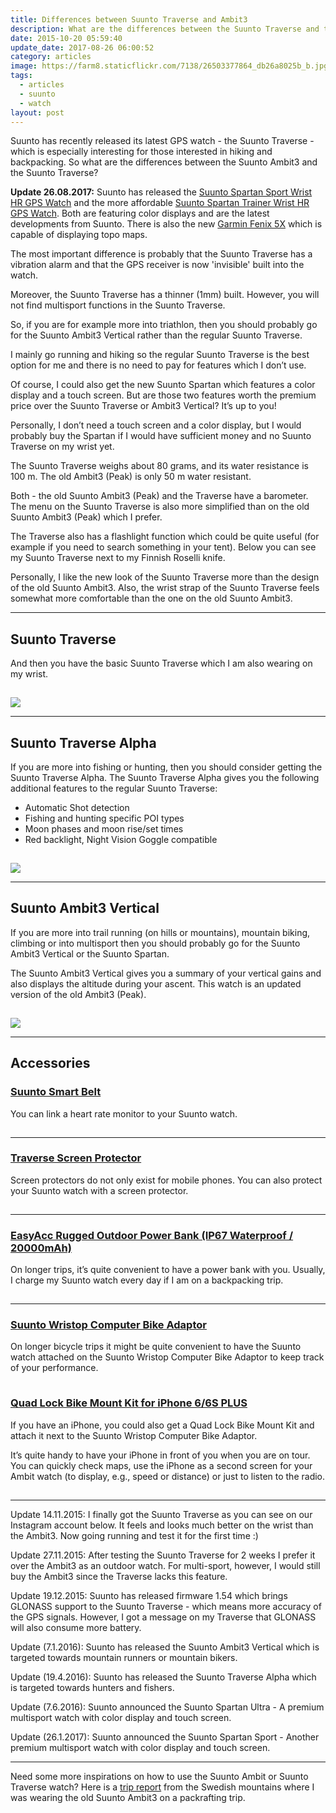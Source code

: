 ```yaml
---
title: Differences between Suunto Traverse and Ambit3
description: What are the differences between the Suunto Traverse and the Ambit3?
date: 2015-10-20 05:59:40
update_date: 2017-08-26 06:00:52
category: articles
image: https://farm8.staticflickr.com/7138/26503377864_db26a8025b_b.jpg
tags:
  - articles
  - suunto
  - watch
layout: post
---
```


Suunto has recently released its latest GPS watch - the Suunto Traverse - which is especially interesting for those interested in hiking and backpacking. So what are the differences between the Suunto Ambit3 and the Suunto Traverse?

**Update 26.08.2017:** Suunto has released the [Suunto Spartan Sport Wrist HR GPS Watch](http://www.avantlink.com/click.php?tt=cl&mi=10248&pw=150351&url=https%3A%2F%2Fwww.rei.com%2Fproduct%2F129489%2Fsuunto-spartan-sport-wrist-hr-gps-watch) and the more affordable [Suunto Spartan Trainer Wrist HR GPS Watch](http://www.avantlink.com/click.php?tt=cl&mi=10248&pw=150351&url=https%3A%2F%2Fwww.rei.com%2Fproduct%2F129489%2Fsuunto-spartan-sport-wrist-hr-gps-watch). Both are featuring color displays and are the latest developments from Suunto. There is also the new [Garmin Fenix 5X](http://www.avantlink.com/click.php?tt=cl&mi=10248&pw=150351&url=https%3A%2F%2Fwww.rei.com%2Fproduct%2F121191%2Fgarmin-fenix-5x-sapphire-multisport-gps-heart-rate-monitor-watch) which is capable of displaying topo maps.

<p><amp-img src="https://farm8.staticflickr.com/7138/26503377864_db26a8025b_b.jpg" alt="Suunto Traverse" title="Suunto Traverse and Roselli Knife" width="1024" height="768" layout="responsive"></amp-img></p>
The most important difference is probably that the Suunto Traverse has a vibration alarm and that the GPS receiver is now 'invisible' built into the watch.

Moreover, the Suunto Traverse has a thinner (1mm) built. However, you will not find multisport functions in the Suunto Traverse.

So, if you are for example more into triathlon, then you should probably go for the Suunto Ambit3 Vertical rather than the regular Suunto Traverse.

I mainly go running and hiking so the regular Suunto Traverse is the best option for me and there is no need to pay for features which I don’t use.

Of course, I could also get the new Suunto Spartan which features a color display and a touch screen. But are those two features worth the premium price over the Suunto Traverse or Ambit3 Vertical? It’s up to you!

Personally, I don’t need a touch screen and a color display, but I would probably buy the Spartan if I would have sufficient money and no Suunto Traverse on my wrist yet.

The Suunto Traverse weighs about 80 grams, and its water resistance is 100 m. The old Ambit3 (Peak) is only 50 m water resistant.

Both - the old Suunto Ambit3 (Peak) and the Traverse have a barometer. The menu on the Suunto Traverse is also more simplified than on the old Suunto Ambit3 (Peak) which I prefer.

The Traverse also has a flashlight function which could be quite useful (for example if you need to search something in your tent). Below you can see my Suunto Traverse next to my Finnish Roselli knife.

Personally, I like the new look of the Suunto Traverse more than the design of the old Suunto Ambit3. Also, the wrist strap of the Suunto Traverse feels somewhat more comfortable than the one on the old Suunto Ambit3.

---

## Suunto Traverse
And then you have the basic Suunto Traverse which I am also wearing on my wrist.

<a href="https://www.amazon.com/gp/product/B014PNZKC0/ref=as_li_tl?ie=UTF8&camp=1789&creative=9325&creativeASIN=B014PNZKC0&linkCode=as2&tag=hikeve-20&linkId=7539f58f7072b85f393d5bd7e7e76df9"><amp-img border="0" src="//ws-na.amazon-adsystem.com/widgets/q?_encoding=UTF8&MarketPlace=US&ASIN=B014PNZKC0&ServiceVersion=20070822&ID=AsinImage&WS=1&Format=_SL250_&tag=hikeve-20" width="250" height="250" ></amp-img></a><img src="//ir-na.amazon-adsystem.com/e/ir?t=hikeve-20&l=am2&o=1&a=B014PNZKC0" width="1" height="1" border="0" alt="" style="border:none !important; margin:0px !important;" />

<a href="http://amzn.to/2eklrdT" rel="nofollow"><img src="http://www.hikeventures.com/buy.gif"></a>

---

## Suunto Traverse Alpha
If you are more into fishing or hunting, then you should consider getting the Suunto Traverse Alpha. The Suunto Traverse Alpha gives you the following additional features to the regular Suunto Traverse:

* Automatic Shot detection
* Fishing and hunting specific POI types
* Moon phases and moon rise/set times
* Red backlight, Night Vision Goggle compatible

<a href="https://www.amazon.com/gp/product/B01EMEZWIE/ref=as_li_tl?ie=UTF8&camp=1789&creative=9325&creativeASIN=B01EMEZWIE&linkCode=as2&tag=hikeve-20&linkId=06c51ab5e85c88a347f1630794284af6" rel="nofollow"><amp-img border="0" src="//ws-na.amazon-adsystem.com/widgets/q?_encoding=UTF8&MarketPlace=US&ASIN=B01EMEZWIE&ServiceVersion=20070822&ID=AsinImage&WS=1&Format=_SL250_&tag=hikeve-20" width="226" height="250" ></amp-img></a><img src="//ir-na.amazon-adsystem.com/e/ir?t=hikeve-20&l=am2&o=1&a=B01EMEZWIE" width="1" height="1" border="0" alt="" style="border:none !important; margin:0px !important;" />

<a href="http://amzn.to/2dUmh3z" rel="nofollow"><img src="http://www.hikeventures.com/buy.gif"></a>

---

## Suunto Ambit3 Vertical
If you are more into trail running (on hills or mountains), mountain biking, climbing or into multisport then you should probably go for the Suunto Ambit3 Vertical or the Suunto Spartan.

The Suunto Ambit3 Vertical gives you a summary of your vertical gains and also displays the altitude during your ascent. This watch is an updated version of the old Ambit3 (Peak).

<a href="https://www.amazon.com/gp/product/B01AGK1CUK/ref=as_li_tl?ie=UTF8&camp=1789&creative=9325&creativeASIN=B01AGK1CUK&linkCode=as2&tag=hikeve-20&linkId=e88ee85cc37dd473812d405d9bbd5f8d" rel="nofollow"><amp-img border="0" src="//ws-na.amazon-adsystem.com/widgets/q?_encoding=UTF8&MarketPlace=US&ASIN=B01AGK1CUK&ServiceVersion=20070822&ID=AsinImage&WS=1&Format=_SL250_&tag=hikeve-20" width="177" height="250" ></amp-img></a><img src="//ir-na.amazon-adsystem.com/e/ir?t=hikeve-20&l=am2&o=1&a=B01AGK1CUK" width="1" height="1" border="0" alt="" style="border:none !important; margin:0px !important;" />

<a href="http://amzn.to/2duWnR3" rel="nofollow"><img src="http://www.hikeventures.com/buy.gif"></a>


---

## Accessories

<h3><a href="https://www.amazon.com/gp/product/B00LVNEDDU/ref=as_li_tl?ie=UTF8&camp=1789&creative=9325&creativeASIN=B00LVNEDDU&linkCode=as2&tag=hikeve-20&linkId=4a84a24f1bb726b645aa94750720818e" rel="nofollow" target="_blank">Suunto Smart Belt</a></h3>

You can link a heart rate monitor to your Suunto watch.

<a href="https://www.amazon.com/gp/product/B00LVNEDDU/ref=as_li_tl?ie=UTF8&camp=1789&creative=9325&creativeASIN=B00LVNEDDU&linkCode=as2&tag=hikeve-20&linkId=4a84a24f1bb726b645aa94750720818e" rel="nofollow"><amp-img border="0" src="//ws-na.amazon-adsystem.com/widgets/q?_encoding=UTF8&MarketPlace=US&ASIN=B00LVNEDDU&ServiceVersion=20070822&ID=AsinImage&WS=1&Format=_SL250_&tag=hikeve-20" width="250" height="250" ></amp-img></a><img src="//ir-na.amazon-adsystem.com/e/ir?t=hikeve-20&l=am2&o=1&a=B00LVNEDDU" width="1" height="1" border="0" alt="" style="border:none !important; margin:0px !important;" />

---

<h3><a href="http://amzn.to/28OSNim" rel="nofollow" target="_blank">Traverse Screen Protector</a></h3>
Screen protectors do not only exist for mobile phones. You can also protect your Suunto watch with a screen protector.

<a href="https://www.amazon.com/gp/product/B01G4J0230/ref=as_li_tl?ie=UTF8&camp=1789&creative=9325&creativeASIN=B01G4J0230&linkCode=as2&tag=hikeve-20&linkId=e7b3849132f7af30d060ac14b876efa2" rel="nofollow"><amp-img border="0" src="//ws-na.amazon-adsystem.com/widgets/q?_encoding=UTF8&MarketPlace=US&ASIN=B01G4J0230&ServiceVersion=20070822&ID=AsinImage&WS=1&Format=_SL250_&tag=hikeve-20" width="250" height="250" ></amp-img></a><img src="//ir-na.amazon-adsystem.com/e/ir?t=hikeve-20&l=am2&o=1&a=B01G4J0230" width="1" height="1" border="0" alt="" style="border:none !important; margin:0px !important;" />

---

<h3><a href="http://amzn.to/28V8l3t" rel="nofollow" target="_blank">EasyAcc Rugged Outdoor Power Bank (IP67 Waterproof / 20000mAh)</a></h3>
On longer trips, it’s quite convenient to have a power bank with you. Usually, I charge my Suunto watch every day if I am on a backpacking trip.

<a href="https://www.amazon.com/gp/product/B01B73I5ZU/ref=as_li_tl?ie=UTF8&camp=1789&creative=9325&creativeASIN=B01B73I5ZU&linkCode=as2&tag=hikeve-20&linkId=47d7ed2d86df59bde1e15986668ca7b5" rel="nofollow"><amp-img border="0" src="//ws-na.amazon-adsystem.com/widgets/q?_encoding=UTF8&MarketPlace=US&ASIN=B01B73I5ZU&ServiceVersion=20070822&ID=AsinImage&WS=1&Format=_SL250_&tag=hikeve-20" width="250" height="250" ></amp-img></a><img src="//ir-na.amazon-adsystem.com/e/ir?t=hikeve-20&l=am2&o=1&a=B01B73I5ZU" width="1" height="1" border="0" alt="" style="border:none !important; margin:0px !important;" />

---

<h3><a href="http://amzn.to/28V6hrU" rel="nofollow" target="_blank">Suunto Wristop Computer Bike Adaptor</a></h3>
On longer bicycle trips it might be quite convenient to have the Suunto watch attached on the Suunto Wristop Computer Bike Adaptor to keep track of your performance.

<a href="https://www.amazon.com/gp/product/B00005N9DU/ref=as_li_tl?ie=UTF8&camp=1789&creative=9325&creativeASIN=B00005N9DU&linkCode=as2&tag=hikeve-20&linkId=ed3bdcc64953b6e74d3c0a8c77395f0f" rel="nofollow"><amp-img border="0" src="//ws-na.amazon-adsystem.com/widgets/q?_encoding=UTF8&MarketPlace=US&ASIN=B00005N9DU&ServiceVersion=20070822&ID=AsinImage&WS=1&Format=_SL250_&tag=hikeve-20" width="250" height="235" ></amp-img></a><img src="//ir-na.amazon-adsystem.com/e/ir?t=hikeve-20&l=am2&o=1&a=B00005N9DU" width="1" height="1" border="0" alt="" style="border:none !important; margin:0px !important;" />

<h3><a href="https://www.amazon.com/gp/product/B00X3LNYG0/ref=as_li_tl?ie=UTF8&camp=1789&creative=9325&creativeASIN=B00X3LNYG0&linkCode=as2&tag=hikeve-20&linkId=8750a11f14e8d1f1bdb09f35a6b933a2" rel="nofollow" target="_blank">Quad Lock Bike Mount Kit for iPhone 6/6S PLUS</a></h3>
If you have an iPhone, you could also get a Quad Lock Bike Mount Kit and attach it next to the Suunto Wristop Computer Bike Adaptor.

It’s quite handy to have your iPhone in front of you when you are on tour. You can quickly check maps, use the iPhone as a second screen for your Ambit watch (to display, e.g., speed or distance) or just to listen to the radio.

<a href="https://www.amazon.com/gp/product/B00X3LNYG0/ref=as_li_tl?ie=UTF8&camp=1789&creative=9325&creativeASIN=B00X3LNYG0&linkCode=as2&tag=hikeve-20&linkId=8750a11f14e8d1f1bdb09f35a6b933a2" rel="nofollow"><amp-img border="0" src="//ws-na.amazon-adsystem.com/widgets/q?_encoding=UTF8&MarketPlace=US&ASIN=B00X3LNYG0&ServiceVersion=20070822&ID=AsinImage&WS=1&Format=_SL250_&tag=hikeve-20" width="250" height="250" ></amp-img></a><img src="//ir-na.amazon-adsystem.com/e/ir?t=hikeve-20&l=am2&o=1&a=B00X3LNYG0" width="1" height="1" border="0" alt="" style="border:none !important; margin:0px !important;" />

---

Update 14.11.2015: I finally got the Suunto Traverse as you can see on our Instagram account below. It feels and looks much better on the wrist than the Ambit3. Now going running and test it for the first time :)

Update 27.11.2015: After testing the Suunto Traverse for 2 weeks I prefer it over the Ambit3 as an outdoor watch. For multi-sport, however, I would still buy the Ambit3 since the Traverse lacks this feature.

Update 19.12.2015: Suunto has released firmware 1.54 which brings GLONASS support to the Suunto Traverse - which means more accuracy of the GPS signals. However, I got a message on my Traverse that GLONASS will also consume more battery.

Update (7.1.2016): Suunto has released the Suunto Ambit3 Vertical which is targeted towards mountain runners or mountain bikers.

Update (19.4.2016): Suunto has released the Suunto Traverse Alpha which is targeted towards hunters and fishers.

Update (7.6.2016): Suunto announced the Suunto Spartan Ultra - A premium multisport watch with color display and touch screen.

Update (26.1.2017): Suunto announced the Suunto Spartan Sport - Another premium multisport watch with color display and touch screen.

---

Need some more inspirations on how to use the Suunto Ambit or Suunto Traverse watch? Here is a [trip report](http://www.hikeventures.com/packrafting-Njuoreatnu-Tornetrask-abisko/) from the Swedish mountains where I was wearing the old Suunto Ambit3 on a packrafting trip.
